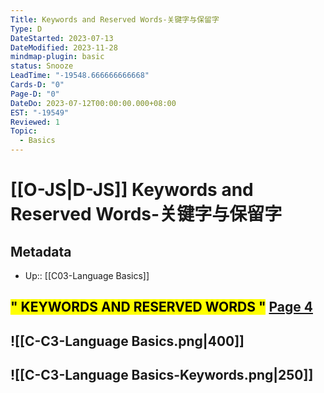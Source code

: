 ```yaml
---
Title: Keywords and Reserved Words-关键字与保留字
Type: D
DateStarted: 2023-07-13
DateModified: 2023-11-28
mindmap-plugin: basic
status: Snooze
LeadTime: "-19548.666666666668"
Cards-D: "0"
Page-D: "0"
DateDo: 2023-07-12T00:00:00.000+08:00
EST: "-19549"
Reviewed: 1
Topic:
  - Basics
---
```


# [[O-JS|D-JS]] Keywords and Reserved Words-关键字与保留字

## Metadata

- Up:: [[C03-Language Basics]]

## <mark class="hltr-gray ">" KEYWORDS AND RESERVED WORDS "</mark> [Page 4 ](zotero://open-pdf/library/items/2BS329KQ?page=4&annotation=2BDH8ES7)

## ![[C-C3-Language Basics.png|400]]

## ![[C-C3-Language Basics-Keywords.png|250]]
